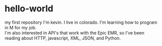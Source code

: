 # hello-world
my first repository
I'm kevin. 
I live in colorado.
I'm learning how to program in M for my job.  
I'm also interested in API's that work with the Epic EMR, so I've been reading about HTTP, javascript, XML, JSON, and Python.
